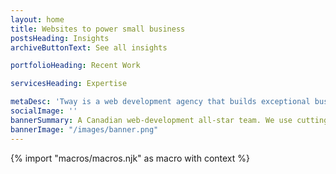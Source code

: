 ```yaml
---
layout: home
title: Websites to power small business
postsHeading: Insights
archiveButtonText: See all insights

portfolioHeading: Recent Work

servicesHeading: Expertise

metaDesc: 'Tway is a web development agency that builds exceptional business websites.'
socialImage: ''
bannerSummary: A Canadian web-development all-star team. We use cutting-edge technology to create blazing-fast websites.
bannerImage: "/images/banner.png"
---
```

<!-- do not delete -->
{% import "macros/macros.njk" as macro with context %}
<!-- do not delete -->

